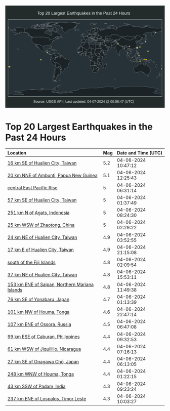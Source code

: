 ![Map](./map.png)

# Top 20 Largest Earthquakes in the Past 24 Hours

| Location | Mag | Date and Time (UTC) |
|:---|:---|:---|
| [16 km SE of Hualien City, Taiwan](https://earthquake.usgs.gov/earthquakes/eventpage/us7000mafi) | 5.2 | 04-06-2024 10:47:12 |
| [20 km NNE of Ambunti, Papua New Guinea](https://earthquake.usgs.gov/earthquakes/eventpage/us7000mag1) | 5.1 | 04-06-2024 12:25:43 |
| [central East Pacific Rise](https://earthquake.usgs.gov/earthquakes/eventpage/us7000madp) | 5 | 04-06-2024 06:31:14 |
| [57 km SE of Hualien City, Taiwan](https://earthquake.usgs.gov/earthquakes/eventpage/us7000mace) | 5 | 04-06-2024 01:37:49 |
| [251 km N of Agats, Indonesia](https://earthquake.usgs.gov/earthquakes/eventpage/us7000maep) | 5 | 04-06-2024 08:24:30 |
| [25 km WSW of Zhaotong, China](https://earthquake.usgs.gov/earthquakes/eventpage/us7000mack) | 5 | 04-06-2024 02:29:22 |
| [24 km NE of Hualien City, Taiwan](https://earthquake.usgs.gov/earthquakes/eventpage/us7000macw) | 4.9 | 04-06-2024 03:52:55 |
| [17 km E of Hualien City, Taiwan](https://earthquake.usgs.gov/earthquakes/eventpage/us7000mai0) | 4.9 | 04-06-2024 21:15:08 |
| [south of the Fiji Islands](https://earthquake.usgs.gov/earthquakes/eventpage/us7000mach) | 4.8 | 04-06-2024 02:09:54 |
| [37 km NE of Hualien City, Taiwan](https://earthquake.usgs.gov/earthquakes/eventpage/us7000magn) | 4.8 | 04-06-2024 15:53:11 |
| [153 km ENE of Saipan, Northern Mariana Islands](https://earthquake.usgs.gov/earthquakes/eventpage/us7000maft) | 4.8 | 04-06-2024 11:49:38 |
| [76 km SE of Yonabaru, Japan](https://earthquake.usgs.gov/earthquakes/eventpage/us7000macd) | 4.7 | 04-06-2024 01:13:39 |
| [101 km NW of Houma, Tonga](https://earthquake.usgs.gov/earthquakes/eventpage/us7000mai6) | 4.6 | 04-06-2024 22:47:14 |
| [107 km ENE of Ossora, Russia](https://earthquake.usgs.gov/earthquakes/eventpage/us7000madx) | 4.5 | 04-06-2024 06:47:08 |
| [99 km ESE of Caburan, Philippines](https://earthquake.usgs.gov/earthquakes/eventpage/us7000maf6) | 4.4 | 04-06-2024 09:32:53 |
| [61 km WSW of Jiquilillo, Nicaragua](https://earthquake.usgs.gov/earthquakes/eventpage/us7000mae7) | 4.4 | 04-06-2024 07:16:13 |
| [27 km SE of Onagawa Chō, Japan](https://earthquake.usgs.gov/earthquakes/eventpage/us7000madm) | 4.4 | 04-06-2024 06:13:05 |
| [248 km WNW of Houma, Tonga](https://earthquake.usgs.gov/earthquakes/eventpage/us7000mac9) | 4.4 | 04-06-2024 01:22:15 |
| [43 km SSW of Padam, India](https://earthquake.usgs.gov/earthquakes/eventpage/us7000maf3) | 4.3 | 04-06-2024 09:23:24 |
| [237 km ENE of Lospalos, Timor Leste](https://earthquake.usgs.gov/earthquakes/eventpage/us7000maf9) | 4.3 | 04-06-2024 10:03:27 |
